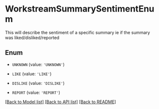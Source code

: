 # WorkstreamSummarySentimentEnum

This will describe the sentiment of a specific summary ie if the summary was liked/disliked/reported

## Enum

* `UNKNOWN` (value: `'UNKNOWN'`)

* `LIKE` (value: `'LIKE'`)

* `DISLIKE` (value: `'DISLIKE'`)

* `REPORT` (value: `'REPORT'`)

[[Back to Model list]](../README.md#documentation-for-models) [[Back to API list]](../README.md#documentation-for-api-endpoints) [[Back to README]](../README.md)


